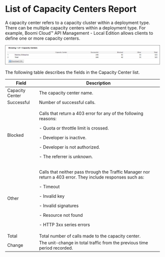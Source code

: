 ﻿---
sidebar_position: 5
---

# List of Capacity Centers Report

<head>
  <meta name="guidename" content="API Management"/>
  <meta name="context" content="GUID-db009c2b-275c-46e7-83f4-568e2f307574"/>
</head>

A capacity center refers to a capacity cluster within a deployment type. There can be multiple capacity centers within a deployment type. For example, Boomi Cloud™ API
Management - Local Edition allows clients to define one or more capacity centers. 

![](../../../Images/reports_summary_listofcapacitycenters.jpg)

The following table describes the fields in the Capacity Center list. 

|**Field** |**Description** |
| ----- | ---- |
|Capacity Center|The capacity center name. |
|Successful|Number of successful calls. |
|Blocked|<p>Calls that return a 403 error for any of the following reasons: </p><p>- Quota or throttle limit is crossed. </p><p>- Developer is inactive. </p><p>- Developer is not authorized. </p><p>- The referrer is unknown. </p>|
|Other|<p>Calls that neither pass through the Traffic Manager nor return a 403 error. They include responses such as: </p><p>- Timeout </p><p>- Invalid key </p><p>- Invalid signatures </p><p>- Resource not found </p><p>- HTTP 3xx series errors </p>|
|Total|Total number of calls made to the capacity center. |
|Change|The unit-change in total traffic from the previous time period recorded. |

